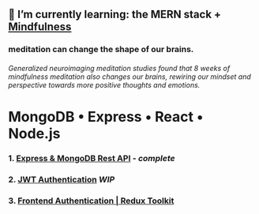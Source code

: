 ## 🌱 I’m currently learning: the MERN stack + [Mindfulness](https://www.headspace.com/mindfulness/mindfulness-101) 

###  meditation can change the shape of our brains. 
###### Generalized neuroimaging meditation studies found that 8 weeks of mindfulness meditation also changes our brains, rewiring our mindset and perspective towards more positive thoughts and emotions.

#   MongoDB • Express • React • Node.js 

### 1. [Express & MongoDB Rest API](https://youtu.be/-0exw-9YJBo) - *complete*
### 2. [JWT Authentication](https://youtu.be/enopDSs3DRw) *WIP*
### 3. [Frontend Authentication | Redux Toolkit](https://youtu.be/mvfsC66xqj0) 

<!-- ⚡ President Theodore Roosevelt coined the phrase “good to the last drop” after drinking a cup of local Nashville coffee at the Maxwell House Hotel. [source](https://www.travelawaits.com/2398171/25-amazing-facts-about-nashville/)
 -->
<!--
**gradyrobbins/gradyrobbins** is a ✨ _special_ ✨ repository because its `README.md` (this file) appears on your GitHub profile.
### Hi there 👋
Here are some ideas to get you started:
# RELATIONSHIP BUILDER • DOER • STRATEGIC THINKER
### - 🔭 I’m currently working on ...
1. Job hunting
2. Facilitate persistent data storage on [my front end capstone](https://github.com/gradyrobbins/fifty)
3. Exploring [web services provided by render.com](https://render.com/docs/web-services) towards that goal.  According to them: <br/>
```Web services are kept up and running at all times, with native SSL and HTTP/2 support. Add a persistent disk or custom domain. ```

- 🔭 I’m currently working on ...
- 🌱 I’m currently learning Responsive Design from Kevin Powell https://youtu.be/bn-DQCifeQQ
- 👯 I’m looking to collaborate on ...

- 💬 Ask me about ...
- 📫 How to reach me: ...
- 😄 Pronouns: ...
- ⚡ Fun fact: ...


2. Exploratory learning => Stathunter's Tableau Tutorial for NSC
4. Exploratory learning => open source GIS repositories & tutorials for AMSR
5. Exploratory learning => Healthcare blue book for PJR
[ISFP-T](https://www.16personalities.com/isfp-personality) -->

